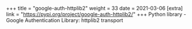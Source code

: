 +++
title = "google-auth-httplib2"
weight = 33
date = 2021-03-06
[extra]
link = "https://pypi.org/project/google-auth-httplib2/"
+++
Python library - Google Authentication Library: httplib2 transport

